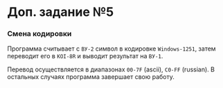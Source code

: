 # Доп. задание №5

### Смена кодировки

Программа считывает с `ВУ-2` символ в кодировке `Windows-1251`, затем переводит его в `KOI-8R` и выводит результат на `ВУ-1`.

Перевод осуществляется в диапазонах `00-7F` (ascii), `C0-FF` (russian). В остальных случаях программа завершает свою работу.
